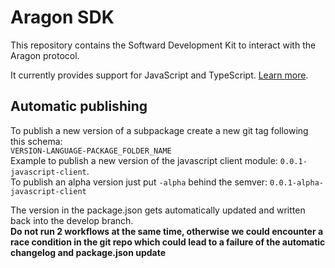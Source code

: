 # Aragon SDK

This repository contains the Softward Development Kit to interact with the Aragon protocol.

It currently provides support for JavaScript and TypeScript. [Learn more](./javascript).

## Automatic publishing

To publish a new version of a subpackage create a new git tag following this schema:  
`VERSION-LANGUAGE-PACKAGE_FOLDER_NAME`  
Example to publish a new version of the javascript client module: `0.0.1-javascript-client`.  
To publish an alpha version just put `-alpha` behind the semver: `0.0.1-alpha-javascript-client`

The version in the package.json gets automatically updated and written back into the develop branch.  
**Do not run 2 workflows at the same time, otherwise we could encounter a race condition in the git repo which could lead to a failure of the automatic changelog and package.json update**
